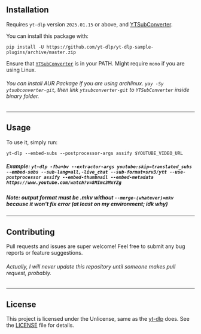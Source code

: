 ## Installation

Requires `yt-dlp` version `2025.01.15` or above, and [YTSubConverter](https://github.com/arcusmaximus/YTSubConverter/releases/latest).

You can install this package with:
```
pip install -U https://github.com/yt-dlp/yt-dlp-sample-plugins/archive/master.zip
```

Ensure that [`YTSubConverter`](https://github.com/arcusmaximus/YTSubConverter/releases/latest) is in your PATH. Might require `mono` if you are using Linux.
###### You can install AUR Package if you are using archlinux. `yay -Sy ytsubconverter-git`, then link `ytsubconverter-git` to `YTSubConverter` inside binary folder.

---

## Usage

To use it, simply run:

```
yt-dlp --embed-subs --postprocessor-args assify $YOUTUBE_VIDEO_URL
```
##### Example: `yt-dlp -fba+bv --extractor-args youtube:skip=translated_subs --embed-subs --sub-lang=all,-live_chat --sub-format=srv3/ytt --use-postprocessor assify --embed-thumbnail --embed-metadata https://www.youtube.com/watch?v=8MImc3MxYZg`
##### Note: output format must be .mkv without `--merge-(whatever)=mkv` because it won't fix error (at least on my environment; idk why)

---

## Contributing

Pull requests and issues are super welcome! Feel free to submit any bug reports or feature suggestions.
###### Actually, I will never update this repository until someone makes pull request, probably.

---

## License

This project is licensed under the Unlicense, same as the [yt-dlp](https://github.com/yt-dlp/yt-dlp) does. See the [LICENSE](LICENSE) file for details.
